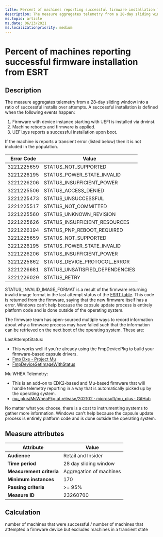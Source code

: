 ```yaml
---
title: Percent of machines reporting successful firmware installation from ESRT
description: The measure aggregates telemetry from a 28-day sliding window into a ratio of successful installs over attempts
ms.topic: article
ms.date: 06/23/2021
ms.localizationpriority: medium
---
```

 
# Percent of machines reporting successful firmware installation from ESRT

## Description

The measure aggregates telemetry from a 28-day sliding window into a ratio of successful installs over attempts. A successful installation is defined when the following events happen:

1. Firmware with device instance starting with UEFI is installed via drvinst.
2. Machine reboots and firmware is applied.
3. UEFI.sys reports a successful installation upon boot.

If the machine is reports a transient error (listed below) then it is not included in the population.

|Error Code|Value|
|----|----|
|3221225659| STATUS_NOT_SUPPORTED|
|3221226195| STATUS_POWER_STATE_INVALID|
|3221226206| STATUS_INSUFFICIENT_POWER|
|3221225506| STATUS_ACCESS_DENIED|
|3221225473| STATUS_UNSUCCESSFUL|
|3221225517| STATUS_NOT_COMMITTED|
|3221225560| STATUS_UNKNOWN_REVISION|
|3221225626| STATUS_INSUFFICIENT_RESOURCES|
|3221226194| STATUS_PNP_REBOOT_REQUIRED|
|3221225659| STATUS_NOT_SUPPORTED|
|3221226195| STATUS_POWER_STATE_INVALID|
|3221226206| STATUS_INSUFFICIENT_POWER|
|3221225862| STATUS_DEVICE_PROTOCOL_ERROR|
|3221226681| STATUS_UNSATISFIED_DEPENDENCIES|
|3221226029| STATUS_RETRY|

STATUS_INVALID_IMAGE_FORMAT is a result of the firmware returning invalid image format in the last attempt status of the [ESRT table](../bringup/esrt-table-definition.md). This code is returned from the firmware, saying that the new firmware itself has a error. Windows can't help because the capsule update process is entirely platform code and is done outside of the operating system.

The firmware team has open-sourced multiple ways to record information about why a firmware process may have failed such that the information can be retrieved on the next boot of the operating system. These are:

LastAttemptStatus:
- This works well if you're already using the FmpDevicePkg to build your firmware-based capsule drivers.
- [Fmp Dxe - Project Mu](https://microsoft.github.io/mu/dyn/mu_tiano_plus/FmpDevicePkg/FmpDxe/ReadMe/)
- [FmpDeviceSetImageWithStatus](https://github.com/tianocore/edk2/blob/5531fd48ded1271b8775725355ab83994e4bc77c/FmpDevicePkg/Include/Library/FmpDeviceLib.h#L578)

Mu WHEA Telemetry:
- This is an add-on to EDK2-based and Mu-based firmware that will handle telemetry reporting in a way that is automatically picked up by the operating system.
- [mu_plus/MsWheaPkg at release/202102 · microsoft/mu_plus · GitHub](https://github.com/microsoft/mu_plus/tree/release/202102/MsWheaPkg)

No matter what you choose, there is a cost to instrumenting systems to gather more information. Windows can't help because the capsule update process is entirely platform code and is done outside the operating system.

## Measure attributes

|Attribute|Value|
|----|----|
|**Audience**|Retail and Insider|
|**Time period**|28 day sliding window|
|**Measurement criteria**|Aggregation of machines|
|**Minimum instances**|170|
|**Passing criteria**|>= 95%|
|**Measure ID**|23260700|

## Calculation

number of machines that were successful / 
number of machines that attempted a firmware device but excludes machines in a transient state